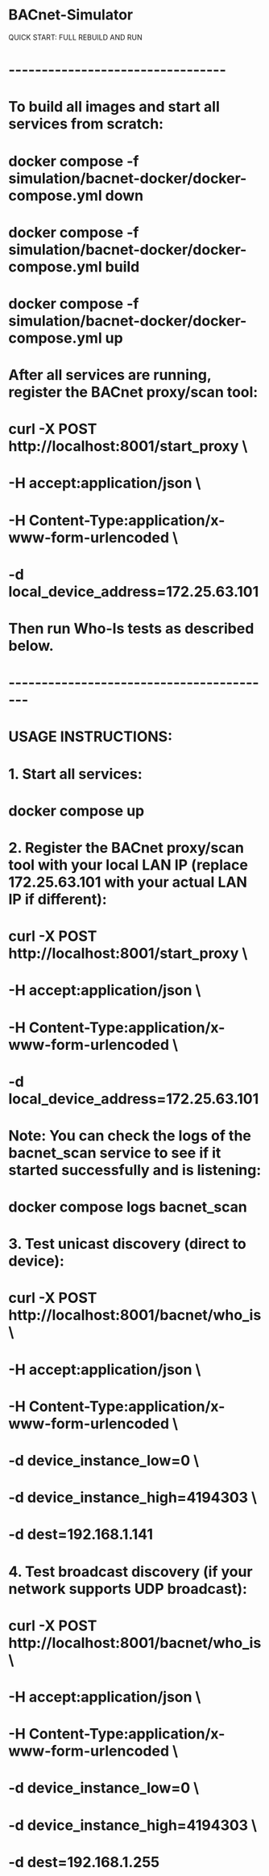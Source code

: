 # BACnet-Simulator


 QUICK START: FULL REBUILD AND RUN
# ---------------------------------
# To build all images and start all services from scratch:
#   docker compose -f simulation/bacnet-docker/docker-compose.yml down
#   docker compose -f simulation/bacnet-docker/docker-compose.yml build
#   docker compose -f simulation/bacnet-docker/docker-compose.yml up
#
# After all services are running, register the BACnet proxy/scan tool:
#   curl -X POST http://localhost:8001/start_proxy \
#     -H accept:application/json \
#     -H Content-Type:application/x-www-form-urlencoded \
#     -d local_device_address=172.25.63.101
#
# Then run Who-Is tests as described below.
#
# -----------------------------------------
# USAGE INSTRUCTIONS:
# 1. Start all services:
#      docker compose up
#
# 2. Register the BACnet proxy/scan tool with your local LAN IP (replace 172.25.63.101 with your actual LAN IP if different):
#      curl -X POST http://localhost:8001/start_proxy \
#        -H accept:application/json \
#        -H Content-Type:application/x-www-form-urlencoded \
#        -d local_device_address=172.25.63.101
#
#   Note: You can check the logs of the bacnet_scan service to see if it started successfully and is listening: 
#      docker compose logs bacnet_scan
#
# 3. Test unicast discovery (direct to device):
#      curl -X POST http://localhost:8001/bacnet/who_is \
#        -H accept:application/json \
#        -H Content-Type:application/x-www-form-urlencoded \
#        -d device_instance_low=0 \
#        -d device_instance_high=4194303 \
#        -d dest=192.168.1.141
#
# 4. Test broadcast discovery (if your network supports UDP broadcast):
#      curl -X POST http://localhost:8001/bacnet/who_is \
#        -H accept:application/json \
#        -H Content-Type:application/x-www-form-urlencoded \
#        -d device_instance_low=0 \
#        -d device_instance_high=4194303 \
#        -d dest=192.168.1.255
